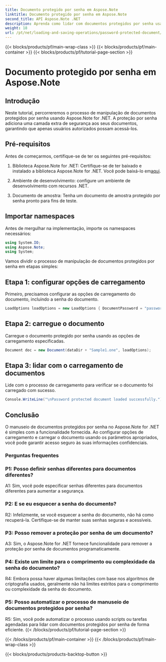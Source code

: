 ```yaml
---
title: Documento protegido por senha em Aspose.Note
linktitle: Documento protegido por senha em Aspose.Note
second_title: API Aspose.Note .NET
description: Aprenda como lidar com documentos protegidos por senha usando Aspose.Note for .NET. Proteja suas informações confidenciais com facilidade.
weight: 18
url: /pt/net/loading-and-saving-operations/password-protected-document/
---
```


{{< blocks/products/pf/main-wrap-class >}}
{{< blocks/products/pf/main-container >}}
{{< blocks/products/pf/tutorial-page-section >}}

# Documento protegido por senha em Aspose.Note

## Introdução

Neste tutorial, percorreremos o processo de manipulação de documentos protegidos por senha usando Aspose.Note for .NET. A proteção por senha adiciona uma camada extra de segurança aos seus documentos, garantindo que apenas usuários autorizados possam acessá-los.

## Pré-requisitos

Antes de começarmos, certifique-se de ter os seguintes pré-requisitos:

1. Biblioteca Aspose.Note for .NET: Certifique-se de ter baixado e instalado a biblioteca Aspose.Note for .NET. Você pode baixá-lo em[aqui](https://releases.aspose.com/note/net/).

2. Ambiente de desenvolvimento: configure um ambiente de desenvolvimento com recursos .NET.

3. Documento de amostra: Tenha um documento de amostra protegido por senha pronto para fins de teste.

## Importar namespaces

Antes de mergulhar na implementação, importe os namespaces necessários:

```csharp
using System.IO;
using Aspose.Note;
using System;
```

Vamos dividir o processo de manipulação de documentos protegidos por senha em etapas simples:

## Etapa 1: configurar opções de carregamento

Primeiro, precisamos configurar as opções de carregamento do documento, incluindo a senha do documento.

```csharp
LoadOptions loadOptions = new LoadOptions { DocumentPassword = "password" };
```

## Etapa 2: carregue o documento

Carregue o documento protegido por senha usando as opções de carregamento especificadas.

```csharp
Document doc = new Document(dataDir + "Sample1.one", loadOptions);
```

## Etapa 3: lidar com o carregamento de documentos

Lide com o processo de carregamento para verificar se o documento foi carregado com sucesso.

```csharp
Console.WriteLine("\nPassword protected document loaded successfully.");
```

## Conclusão

O manuseio de documentos protegidos por senha no Aspose.Note for .NET é simples com a funcionalidade fornecida. Ao configurar opções de carregamento e carregar o documento usando os parâmetros apropriados, você pode garantir acesso seguro às suas informações confidenciais.

### Perguntas frequentes

### P1: Posso definir senhas diferentes para documentos diferentes?

A1: Sim, você pode especificar senhas diferentes para documentos diferentes para aumentar a segurança.

### P2: E se eu esquecer a senha do documento?

R2: Infelizmente, se você esquecer a senha do documento, não há como recuperá-la. Certifique-se de manter suas senhas seguras e acessíveis.

### P3: Posso remover a proteção por senha de um documento?

A3: Sim, o Aspose.Note for .NET fornece funcionalidade para remover a proteção por senha de documentos programaticamente.

### P4: Existe um limite para o comprimento ou complexidade da senha do documento?

R4: Embora possa haver algumas limitações com base nos algoritmos de criptografia usados, geralmente não há limites estritos para o comprimento ou complexidade da senha do documento.

### P5: Posso automatizar o processo de manuseio de documentos protegidos por senha?

R5: Sim, você pode automatizar o processo usando scripts ou tarefas agendadas para lidar com documentos protegidos por senha de forma eficiente.
{{< /blocks/products/pf/tutorial-page-section >}}

{{< /blocks/products/pf/main-container >}}
{{< /blocks/products/pf/main-wrap-class >}}

{{< blocks/products/products-backtop-button >}}
